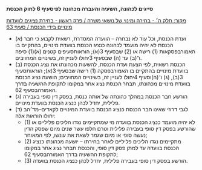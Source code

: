 **סייגים לכהונה, השעיה והעברה מכהונה לפיסעיף 6 לחוק הכנסת**

[מקור: חלק ה׳ - בחירה ומינוי של נושאי משרה / פרק ראשון - בחירת נציגים לוועדות מינויים בידי הכנסת / סעיף 63](https://he.wikisource.org/wiki/תקנון_הכנסת#סעיף_63)

 * (א) ועדת הכנסת, וכל עוד לא נבחרה – הוועדה המסדרת, רשאית לקבוע כי חבר הכנסת לא יהיה מועמד לכהונה כנציג הכנסת בוועדת מינויים, בהתקיים בו האמורבפסקאות (1) רישה או (2) שבסעיף 3(א); הוראותסעיפים קטנים (א)(1) סיפה ו־(ב) עד (ה) שבסעיף 3יחולו לעניין זה, בשינויים המחויבים.
 * (ב) הכנסת רשאית, לפי הצעת ועדת הכנסת, להשעות מכהונתו את נציג הכנסת בוועדת מינויים בהתקיים בו האמורבפסקה (1) רישה שבסעיף 3(א); הוראותסעיף 3(ב), (ג) ו־(ה)וסעיף 4יחולו לעניין זה, בשינויים המחויבים; הושעה נציג הכנסת בוועדת מינויים מכהונתו, תבחר הכנסת נציג אחר במקומו לתקופת ההשעיה בדרך האמורהבסעיף 62.
 * (ג) הורשע חבר הכנסת במהלך כהונתה של אותה כנסת, בפסק דין סופי בעבירה פלילית, יחדל לכהן כנציג הכנסת בוועדת מינויים.
 * (ד) לגבי דרוזי שאינו חבר הכנסת כנציג הכנסת בוועדת המינויים לקאדים–מד׳הב יחולו הוראות אלה:
   * (1) לא יהיה מועמד כנציג הכנסת בוועדה מי שמתקיימים נגדו הליכים פליליים או שהורשע בפסק דין סופי בעבירה פלילית וטרם חלפו עשר שנים מיום שפסק הדין נעשה סופי או מיום שגמר לשאת את עונשו, לפי המאוחר;
   * (2) מתקיימים נגדו הליכים פליליים לאחר בחירתו – יושעה מכהונתו כנציג הכנסת בוועדה עד למתן פסק דין סופי, והכנסת תבחר נציג אחר במקומו לתקופת ההשעיה בדרך האמורהבסעיף 62;
   * (3) הורשע בפסק דין סופי בעבירה פלילית, יחדל לכהן כנציג הכנסת בוועדה.